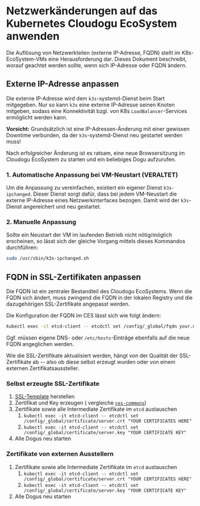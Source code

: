 # Netzwerkänderungen auf das Kubernetes Cloudogu EcoSystem anwenden

Die Auflösung von Netzwerkteilen (externe IP-Adresse, FQDN) stellt im K8s-EcoSystem-VMs eine Herausforderung dar.
Dieses Dokument beschreibt, worauf geachtet werden sollte, wenn sich IP-Adresse oder FQDN ändern.

## Externe IP-Adresse anpassen

Die externe IP-Adresse wird dem `k3s`-systemd-Dienst beim Start mitgegeben. Nur so kann `k3s` eine externe IP-Adresse
seinen Knoten mitgeben, sodass eine Konnektivität bzgl. von K8s `LoadBalancer`-Services ermöglicht werden kann.

**Vorsicht:**
Grundsätzlich ist eine IP-Adressen-Änderung mit einer gewissen Downtime verbunden, da der `k3s`-systemd-Dienst neu
gestartet werden muss!

Nach erfolgreicher Änderung ist es ratsam, eine neue Browsersitzung im Cloudogu EcoSystem zu starten und ein beliebiges
Dogu aufzurufen.

### 1. Automatische Anpassung bei VM-Neustart (VERALTET)

Um die Anpassung zu vereinfachen, existiert ein eigener Dienst `k3s-ipchanged`. Dieser Dienst sorgt dafür, dass bei
jedem VM-Neustart die externe IP-Adresse eines Netzwerkinterfaces bezogen. Damit wird der `k3s`-Dienst angereichert und
neu gestartet.

### 2. Manuelle Anpassung

Sollte ein Neustart der VM im laufenden Betrieb nicht nötig/möglich erscheinen, so lässt sich der gleiche Vorgang
mittels dieses Kommandos durchführen:

```bash
sudo /usr/sbin/k3s-ipchanged.sh
```

## FQDN in SSL-Zertifikaten anpassen

Die FQDN ist ein zentraler Bestandteil des Cloudogu EcoSystems. Wenn die FQDN sich ändert, muss zwingend die FQDN in der
lokalen Registry und die dazugehörigen SSL-Zertifikate angepasst werden.

Die Konfiguration der FQDN im CES lässt sich wie folgt ändern:

```bash
kubectl exec -it etcd-client -- etcdctl set /config/_global/fqdn your.new.fqdn
```

Ggf. müssen eigene DNS- oder `/etc/hosts`-Einträge ebenfalls auf die neue FQDN angeglichen werden.

Wie die SSL-Zertifikate aktualisiert werden, hängt von der Qualität der SSL-Zertifikate ab -- also ob diese selbst
erzeugt wurden oder von einem externen Zertifikatsaussteller.

### Selbst erzeugte SSL-Zertifikate

1. [SSL-Template](https://github.com/cloudogu/ces-commons/blob/develop/deb/etc/ces/ssl.conf.tpl) herstellen
2. Zertifikat und Key erzeugen (
   vergleiche [`ces-commons`](https://github.com/cloudogu/ces-commons/blob/develop/deb/usr/local/bin/ssl.sh))
3. Zertifikate sowie alle Intermediate Zertifikate im `etcd` austauschen
    1. `kubectl exec -it etcd-client -- etcdctl set /config/_global/certificate/server.crt "YOUR CERTIFICATES HERE"`
    2. `kubectl exec -it etcd-client -- etcdctl set /config/_global/certificate/server.key "YOUR CERTIFICATE KEY"`
4. Alle Dogus neu starten

### Zertifikate von externen Ausstellern

1. Zertifikate sowie alle Intermediate Zertifikate im `etcd` austauschen
    1. `kubectl exec -it etcd-client -- etcdctl set /config/_global/certificate/server.crt "YOUR CERTIFICATES HERE"`
    2. `kubectl exec -it etcd-client -- etcdctl set /config/_global/certificate/server.key "YOUR CERTIFICATE KEY"`
2. Alle Dogus neu starten
